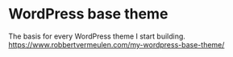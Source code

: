 # WordPress base theme
The basis for every WordPress theme I start building.
<a href="https://www.robbertvermeulen.com/my-wordpress-base-theme/">https://www.robbertvermeulen.com/my-wordpress-base-theme/</a>
